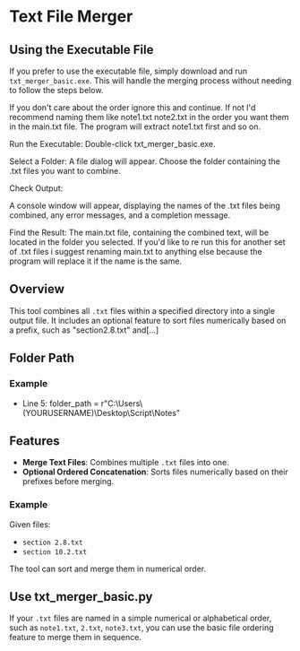 # Text File Merger

## Using the Executable File
If you prefer to use the executable file, simply download and run `txt_merger_basic.exe`. This will handle the merging process without needing to follow the steps below.

If you don't care about the order ignore this and continue. If not I'd recommend naming them like note1.txt note2.txt in the order you want them in the main.txt file. The program will extract note1.txt first and so on.

Run the Executable: Double-click txt_merger_basic.exe.

Select a Folder: A file dialog will appear. Choose the folder containing the .txt files you want to combine.

Check Output:

A console window will appear, displaying the names of the .txt files being combined, any error messages, and a completion message.

Find the Result: The main.txt file, containing the combined text, will be located in the folder you selected. If you'd like to re run this for another set of .txt files i suggest renaming main.txt to anything else because the program will replace it if the name is the same.

## Overview
This tool combines all `.txt` files within a specified directory into a single output file. It includes an optional feature to sort files numerically based on a prefix, such as "section2.8.txt" and[...]

## Folder Path 
### Example
- Line 5: folder_path = r"C:\\Users\\(YOURUSERNAME)\\Desktop\\Script\\Notes"

## Features
- **Merge Text Files**: Combines multiple `.txt` files into one.
- **Optional Ordered Concatenation**: Sorts files numerically based on their prefixes before merging.

### Example
Given files:
- `section 2.8.txt`
- `section 10.2.txt`

The tool can sort and merge them in numerical order.

## Use txt_merger_basic.py 
If your `.txt` files are named in a simple numerical or alphabetical order, such as `note1.txt`, `2.txt`, `note3.txt`, you can use the basic file ordering feature to merge them in sequence.
